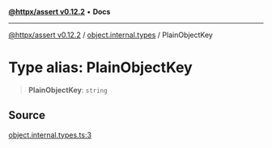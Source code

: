 [**@httpx/assert v0.12.2**](../../README.md) • **Docs**

***

[@httpx/assert v0.12.2](../../README.md) / [object.internal.types](../README.md) / PlainObjectKey

# Type alias: PlainObjectKey

> **PlainObjectKey**: `string`

## Source

[object.internal.types.ts:3](https://github.com/belgattitude/httpx/blob/736f60a5e7cab55c1cdb451c3a30a47ad2eca5ed/packages/assert/src/object.internal.types.ts#L3)
